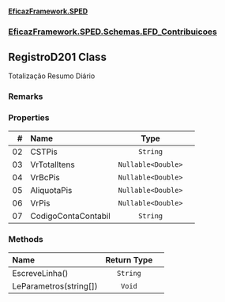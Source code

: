 #### [EficazFramework.SPED](EficazFrameworkSPED.md 'EficazFramework SPED')
### [EficazFramework.SPED.Schemas.EFD_Contribuicoes](EficazFramework.SPED.Schemas.EFD_Contribuicoes.md 'EficazFramework.SPED.Schemas.EFD_Contribuicoes')

## RegistroD201 Class

Totalização Resumo Diário

### Remarks
### Properties

| # | Name | Type | |
| ---: | :--- | :---: | :--- |
| 02 | CSTPis | `String` |  |
| 03 | VrTotalItens | `Nullable<Double>` |  |
| 04 | VrBcPis | `Nullable<Double>` |  |
| 05 | AliquotaPis | `Nullable<Double>` |  |
| 06 | VrPis | `Nullable<Double>` |  |
| 07 | CodigoContaContabil | `String` |  |
### Methods

| Name | Return Type | |
| :--- | :---: | :--- |
| EscreveLinha() | `String` |  |
| LeParametros(string[]) | `Void` |  |
